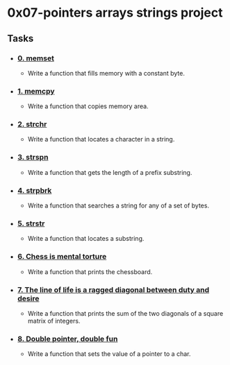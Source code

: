 # 0x07-pointers arrays strings project

## **Tasks**
* ### [0. memset](./0-memset.c)
    - Write a function that fills memory with a constant byte.
* ### [1. memcpy](./1-memcpy.c)
    - Write a function that copies memory area.
* ### [2. strchr](./2-strchr.c)
    - Write a function that locates a character in a string.
* ### [3. strspn](./3-strspn.c)
    - Write a function that gets the length of a prefix substring.
* ### [4. strpbrk](./4-strpbrk.c)
    - Write a function that searches a string for any of a set of bytes.
* ### [5. strstr](./5-strstr.c)
    - Write a function that locates a substring.
* ### [6. Chess is mental torture](./7-print_chessboard.c)
    - Write a function that prints the chessboard.
* ### [7. The line of life is a ragged diagonal between duty and desire](./8-print_diagsums.c)
    - Write a function that prints the sum of the two diagonals of a square matrix of integers.
* ### [8. Double pointer, double fun](./100-set_string.c)
    - Write a function that sets the value of a pointer to a char.

